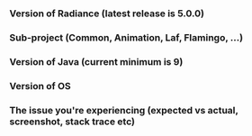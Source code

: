 ### Version of Radiance (latest release is 5.0.0)

### Sub-project (Common, Animation, Laf, Flamingo, ...)

### Version of Java (current minimum is 9)

### Version of OS

### The issue you're experiencing (expected vs actual, screenshot, stack trace etc)
